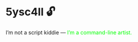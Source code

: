 # 5ysc4ll 🔓
I’m not a script kiddie — <span style="color: #00FF00;">I’m a command-line artist.</span>
